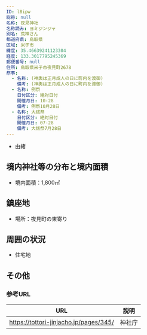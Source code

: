 ```yaml
---
ID: l8ipw
総称: null
名称: 夜見神社
名称読み: ヨミジンジャ
別名: 荒神さん
都道府県: 鳥取県
区域: 米子市
緯度: 35.46639241123304
経度: 133.3017795245369
郵便番号: null
住所: 鳥取県米子市夜見町2678
祭事:
  - 名称: (神輿は正月成人の日に町内を渡御)
    備考: (神輿は正月成人の日に町内を渡御)
  - 名称: 例祭
    日付区分: 絶対日付
    開催月日: 10-28
    備考: 例祭10月28日
  - 名称: 大祓祭
    日付区分: 絶対日付
    開催月日: 07-28
    備考: 大祓祭7月28日
---
```


- 由緒

## 境内神社等の分布と境内面積

- 境内面積：1,800㎡

## 鎮座地

- 場所：夜見町の東寄り

## 周囲の状況

- 住宅地

## その他

### 参考URL

| URL                                    | 説明   |
| -------------------------------------- | ------ |
| https://tottori-jinjacho.jp/pages/345/ | 神社庁 |
